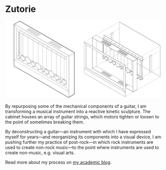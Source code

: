 # Zutorie

![image](documentation/diagram.png)

By repurposing some of the mechanical components of a guitar, I am transforming a musical instrument into a reactive kinetic sculpture. The cabinet houses an array of guitar strings, which motors tighten or loosen to the point of sometimes breaking them.

By deconstructing a guitar—an instrument with which I have expressed myself for years—and reorganizing its components into a visual device, I am pushing further my practice of post-rock—in which rock instruments are used to create non-rock music—to the point where instruments are used to create non-music, e.g. visual arts.

Read more about my process on [my academic blog](https://academia.jansensan.net/category/imca-400/).
